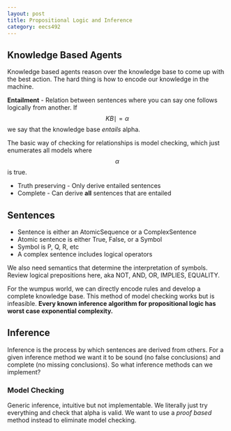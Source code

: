 ```yaml
---
layout: post
title: Propositional Logic and Inference 
category: eecs492
---
```

## Knowledge Based Agents
Knowledge based agents reason over the knowledge base to come up with the best action. The hard thing is how to encode our knowledge in the machine.

**Entailment** - Relation between sentences where you can say one follows logically from another. If $$KB \mid= \alpha$$ we say that the knowledge base *entails* alpha. 

The basic way of checking for relationships is model checking, which just enumerates all models where $$\alpha$$ is true.

* Truth preserving - Only derive entailed sentences
* Complete - Can derive **all** sentences that are entailed

## Sentences

* Sentence is either an AtomicSequence or a ComplexSentence
* Atomic sentence is either True, False, or a Symbol
* Symbol is P, Q, R, etc
* A complex sentence includes logical operators

We also need semantics that determine the interpretation of symbols. Review logical prepositions here, aka NOT, AND, OR, IMPLIES, EQUALITY.

For the wumpus world, we can directly encode rules and develop a complete knowledge base. This method of model checking works but is infeasible. **Every known inference algorithm for propositional logic has worst case exponential complexity.** 
## Inference
Inference is the process by which sentences are derived from others. For a given inference method we want it to be sound (no false conclusions) and complete (no missing conclusions). So what inference methods can we implement?

### Model Checking
Generic inference, intuitive but not implementable. We literally just try everything and check that alpha is valid. We want to use a *proof based* method instead to eliminate model checking.
